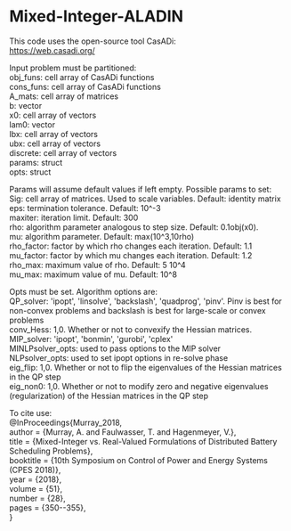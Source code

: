 # Mixed-Integer-ALADIN
This code uses the open-source tool CasADi:  
https://web.casadi.org/

Input problem must be partitioned:  
obj_funs: cell array of CasADi functions  
cons_funs: cell array of CasADi functions  
A_mats: cell array of matrices  
b: vector  
x0: cell array of vectors  
lam0: vector  
lbx: cell array of vectors  
ubx: cell array of vectors  
discrete: cell array of vectors  
params: struct  
opts: struct  

Params will assume default values if left empty. Possible params to set:  
Sig: cell array of matrices. Used to scale variables. Default: identity matrix  
eps: termination tolerance. Default: 10^-3  
maxiter: iteration limit. Default: 300  
rho: algorithm parameter analogous to step size. Default: 0.1obj(x0).  
mu: algorithm parameter. Default: max(10^3,10rho)  
rho_factor: factor by which rho changes each iteration. Default: 1.1  
mu_factor: factor by which mu changes each iteration. Default: 1.2  
rho_max: maximum value of rho. Default: 5 10^4  
mu_max: maximum value of mu. Default: 10^8  

Opts must be set. Algorithm options are:  
QP_solver: 'ipopt', 'linsolve', 'backslash', 'quadprog', 'pinv'. Pinv is best for non-convex problems and backslash is best for large-scale or convex problems  
conv_Hess: 1,0. Whether or not to convexify the Hessian matrices.  
MIP_solver: 'ipopt', 'bonmin', 'gurobi', 'cplex'  
MINLPsolver_opts: used to pass options to the MIP solver  
NLPsolver_opts: used to set ipopt options in re-solve phase  
eig_flip: 1,0. Whether or not to flip the eigenvalues of the Hessian matrices in the QP step  
eig_non0: 1,0. Whether or not to modify zero and negative eigenvalues (regularization) of the Hessian matrices in the QP step  

To cite use:  
@InProceedings{Murray_2018,  
  author    = {Murray, A. and Faulwasser, T. and Hagenmeyer, V.},  
  title     = {Mixed-Integer vs. Real-Valued Formulations of Distributed Battery Scheduling Problems},  
  booktitle = {10th Symposium on Control of Power and Energy Systems (CPES 2018)},  
  year      = {2018},  
  volume    = {51},  
  number    = {28},  
  pages     = {350--355},  
  }  
